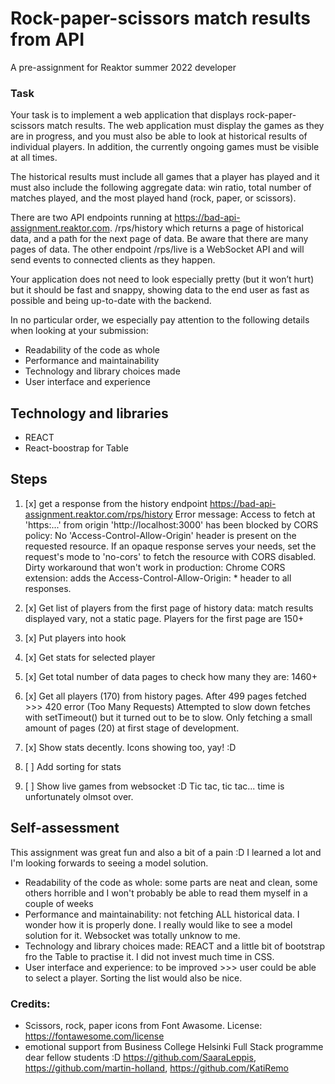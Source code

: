 # Rock-paper-scissors match results from API

A pre-assignment for Reaktor summer 2022 developer 


### Task

Your task is to implement a web application that displays rock-paper-scissors match results. The web application must display the games as they are in progress, and you must also be able to look at historical results of individual players. In addition, the currently ongoing games must be visible at all times.

The historical results must include all games that a player has played and it must also include the following aggregate data: win ratio, total number of matches played, and the most played hand (rock, paper, or scissors).

There are two API endpoints running at https://bad-api-assignment.reaktor.com. /rps/history which returns a page of historical data, and a path for the next page of data. Be aware that there are many pages of data. The other endpoint /rps/live is a WebSocket API and will send events to connected clients as they happen.

Your application does not need to look especially pretty (but it won’t hurt) but it should be fast and snappy, showing data to the end user as fast as possible and being up-to-date with the backend.

In no particular order, we especially pay attention to the following details when looking at your submission:

- Readability of the code as whole
- Performance and maintainability
- Technology and library choices made
- User interface and experience

## Technology and libraries
- REACT
- React-boostrap for Table

## Steps
1. [x] get a response from the history endpoint https://bad-api-assignment.reaktor.com/rps/history
Error message:
Access to fetch at 'https:...' from origin 'http://localhost:3000' has been blocked by CORS policy: No 'Access-Control-Allow-Origin' header is present on the requested resource. If an opaque response serves your needs, set the request's mode to 'no-cors' to fetch the resource with CORS disabled.
Dirty workaround that won't work in production:
Chrome CORS extension: adds the Access-Control-Allow-Origin: * header to all responses.

2. [x] Get list of players from the first page of history data: match results displayed vary, not a static page. Players for the first page are 150+
3. [x] Put players into hook
4. [x] Get stats for selected player
5. [x] Get total number of data pages to check how many they are: 1460+
6. [x] Get all players (170) from history pages. After 499 pages fetched >>> 420 error (Too Many Requests)
Attempted to slow down fetches with setTimeout() but it turned out to be to slow. Only fetching a small amount of pages (20) at first stage of development.
7. [x] Show stats decently. Icons showing too, yay! :D
8. [ ] Add sorting for stats
9. [ ] Show live games from websocket :D Tic tac, tic tac...  time is unfortunately olmsot over.

## Self-assessment

This assignment was great fun and also a bit of a pain :D
I learned a lot and I'm looking forwards to seeing a model solution. 

- Readability of the code as whole: some parts are neat and clean, some others horrible and I won't probably be able to read them myself in a couple of weeks
- Performance and maintainability: not fetching ALL historical data. I wonder how it is properly done. I really would like to see a model solution for it. Websocket was totally unknow to me.
- Technology and library choices made: REACT and a little bit of bootstrap fro the Table to practise it. I did not invest much time in CSS.
-  User interface and experience: to be improved >>> user could be able to select a player. Sorting the list would also be nice.



### Credits:

- Scissors, rock, paper icons from Font Awasome. License: https://fontawesome.com/license
- emotional support from Business College Helsinki Full Stack programme dear fellow students :D https://github.com/SaaraLeppis, https://github.com/martin-holland, https://github.com/KatiRemo